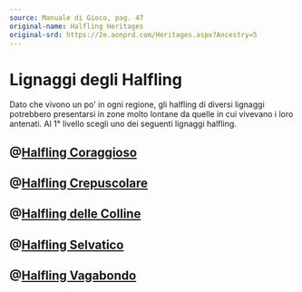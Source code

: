 ```yaml
---
source: Manuale di Gioco, pag. 47
original-name: Halfling Heritages
original-srd: https://2e.aonprd.com/Heritages.aspx?Ancestry=5
---
```


# Lignaggi degli Halfling

Dato che vivono un po' in ogni regione, gli halfling di diversi lignaggi
potrebbero presentarsi in zone molto lontane da quelle in cui vivevano i loro
antenati. Al 1° livello scegli uno dei seguenti lignaggi halfling.

## @[Halfling Coraggioso](/stirpi/halfling/lignaggi/coraggioso)

## @[Halfling Crepuscolare](/stirpi/halfling/lignaggi/crepuscolare)

## @[Halfling delle Colline](/stirpi/halfling/lignaggi/delle-colline)

## @[Halfling Selvatico](/stirpi/halfling/lignaggi/selvatico)

## @[Halfling Vagabondo](/stirpi/halfling/lignaggi/vagabondo)
